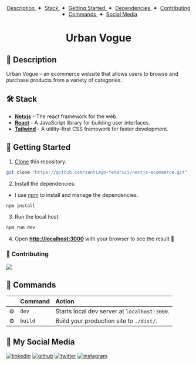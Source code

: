 <div align="center">
    <a href="#-description" target="_blank">
        Description
    </a>
    <span>&nbsp;✦&nbsp;</span>
    <a href="#-stack" target="_blank">
        Stack
    </a>
    <span>&nbsp;✦&nbsp;</span>
    <a href="#--getting-started" target="_blank">
        Getting Started
    </a>
    <span>&nbsp;✦&nbsp;</span>
    <a href="#-dependencies" target="_blank">
        Dependencies
    </a>
    <span>&nbsp;✦&nbsp;</span>
    <a href="#-contributing" target="_blank">
        Contributing
    </a>
    <span>&nbsp;✦&nbsp;</span>
    <a href="#-commands" target="_blank">
        Commands
    </a>
    <span>&nbsp;✦&nbsp;</span>
    <a href="#-social-media" target="_blank">
        Social Media
    </a>
</div>

<h1 align="center">
  Urban Vogue
</h1>

<div id="-description"></div>

## 📝 Description

Urban Vogue – an ecommerce website that allows users to browse and purchase products from a variety of categories.


<div id="-stack"></div>

## 🛠️ Stack

- [**Netxjs**]([https://react.dev/](https://nextjs.org/)) - The react framework for the web.
- [**React**](https://react.dev/) - A JavaScript library for building user interfaces.
- [**Tailwind**](https://tailwindcss.com/) - A utility-first CSS framework for faster development.

<div id="-getting-started"></div>


## 🚀 Getting Started

1. [Clone](https://github.com/santiago-federici/nextjs-ecommerce.git) this repository.

```bash
git clone "https://github.com/santiago-federici/nextjs-ecommerce.git"
```

<div id="-dependencies"></div>

2. Install the dependencies:

- I use [npm](https://www.npmjs.com/) to install and manage the dependencies.

```bash
npm install
```

3. Run the local host:

```bash
npm run dev
```

4. Open [**http://localhost:3000**](http://localhost:3000/) with your browser to see the result 🚀

<div id="-contributing"></div>

### 🤝 Contributing

<a href="https://github.com/santiago-federici/ReactJS-NotionClone/graphs/contributors">
  <img src="https://contrib.rocks/image?repo=santiago-federici/ReactJS-NotionClone" />
</a>

<div id="-commands"></div>

## 🧞 Commands

|     | Command          | Action                                        |
| :-- | :--------------- | :-------------------------------------------- |
| ⚙️  | `dev`            | Starts local dev server at `localhost:3000`.  |
| ⚙️  | `build`          | Build your production site to `./dist/`.      |


<div id="-social-media"></div>

## 📲 My Social Media



[![linkedin](https://img.shields.io/badge/linkedin-0077B5?style=for-the-badge&logo=linkedin&logoColor=white)](https://www.linkedin.com/in/santiago-federici/)
[![github](https://img.shields.io/badge/github-181717?style=for-the-badge&logo=github&logoColor=white)](https://github.com/santiago-federici)
[![twitter](https://img.shields.io/badge/twitter-1DA1F2?style=for-the-badge&logo=twitter&logoColor=white)](https://twitter.com/Santi_Federici)
[![instagram](https://img.shields.io/badge/instagram-E4405F?style=for-the-badge&logo=instagram&logoColor=white)](https://www.instagram.com/santi_federici)
